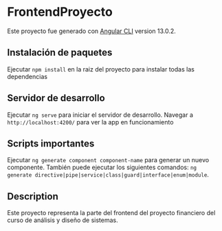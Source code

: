 # FrontendProyecto

Este proyecto fue generado con [Angular CLI](https://github.com/angular/angular-cli) version 13.0.2.

## Instalación de paquetes

Ejecutar `npm install` en la raiz del proyecto para instalar todas las dependencias

## Servidor de desarrollo

Ejecutar `ng serve` para iniciar el servidor de desarrollo. Navegar a `http://localhost:4200/` para ver la app en funcionamiento

## Scripts importantes

Ejecutar `ng generate component component-name` para generar un nuevo componente. También puede ejecutar los siguientes comandos: `ng generate directive|pipe|service|class|guard|interface|enum|module`.


## Description
Este proyecto representa la parte del frontend del proyecto financiero del curso de análisis y diseño de sistemas.